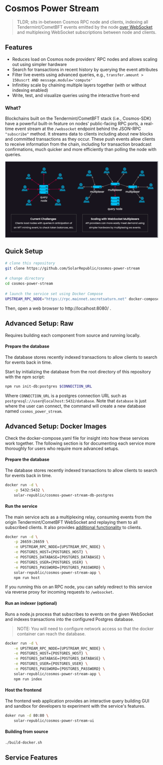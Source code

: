 # Cosmos Power Stream

> TLDR; sits in-between Cosmos RPC node and clients, indexing all Tendermint/CometBFT events emitted by the node [over WebSocket](https://docs.cometbft.com/v0.38/core/subscription) and multiplexing WebSocket subscriptions between node and clients.

## Features
 - Reduces load on Cosmos node providers' RPC nodes and allows scaling out using simpler hardware
 - Search for transactions in recent history by querying the event attributes
 - Filter live events using advanced queries, e.g., `transfer.amount > 150uscrt AND message.module='compute'`
 - Infinitley scale by chaining multiple layers together (with or without indexing enabled)
 - Write, test, and visualize queries using the interactive front-end


### What?

Blockchains built on the Tendermint/CometBFT stack (i.e., Cosmos-SDK) have a powerful built-in feature on nodes' public-facing RPC ports, a real-time event stream at the `/websocket` endpoint behind the JSON-RPC `"subscribe"` method. It streams data to clients including about new blocks and committed transactions as they occur. These push events allow clients to receive information from the chain, including for transaction broadcast confirmations, much quicker and more efficiently than polling the node with queries.

![Advantages of multiplexing](docs/multiplexing.png)


## Quick Setup

```bash
# clone this repository
git clone https://github.com/SolarRepublic/cosmos-power-stream

# change directory
cd cosmos-power-stream

# launch the service set using Docker Compose
UPSTREAM_RPC_NODE="https://rpc.mainnet.secretsaturn.net" docker-compose up
```

Then, open a web browser to http://localhost:8080/ .


## Advanced Setup: Raw

Requires building each component from source and running locally.

#### Prepare the database

The database stores recently indexed transactions to allow clients to search for events back in time.

Start by initializing the database from the root directory of this repository with the npm script:

```bash
npm run init-db:postgres $CONNECTION_URL
```

Where `CONNECTION_URL` is a postgres connection URL such as `postgresql://user@localhost:5432/database`. Note that `database` is just where the user can connect, the command will create a new database named `cosmos_power_stream`.



## Advanced Setup: Docker Images

Check the docker-compose.yaml file for insight into how these services work together. The following section is for documenting each service more thoroughly for users who require more advanced setups.

#### Prepare the database

The database stores recently indexed transactions to allow clients to search for events back in time.

```bash
docker run -d \
	-p 5432:5432 \
	solar-republic/cosmos-power-stream-db-postgres
```


#### Run the service

The main service acts as a multiplexing relay, consuming events from the origin Tendermint/CometBFT WebSocket and replaying them to all subscribed clients. It also provides [additional functionality](#service-features) to clients.

```bash
docker run -d \
	-p 26659:26659 \
	-e UPSTREAM_RPC_NODE={UPSTREAM_RPC_NODE} \
	-e POSTGRES_HOST={POSTGRES_HOST} \
	-e POSTGRES_DATABASE={POSTGRES_DATABASE} \
	-e POSTGRES_USER={POSTGRES_USER} \
	-e POSTGRES_PASSWORD={POSTGRES_PASSWORD} \
	solar-republic/cosmos-power-stream-app \
	npm run host
```

If you running this on an RPC node, you can safely redirect to this service via reverse proxy for incoming requests to `/websocket`.


#### Run an indexer (optional)

Runs a node.js process that subscribes to events on the given WebSocket and indexes transactions into the configured Postgres database.

> NOTE: You will need to configure network access so that the docker container can reach the database.

```bash
docker run -d \
	-e UPSTREAM_RPC_NODE={UPSTREAM_RPC_NODE} \
	-e POSTGRES_HOST={POSTGRES_HOST} \
	-e POSTGRES_DATABASE={POSTGRES_DATABASE} \
	-e POSTGRES_USER={POSTGRES_USER} \
	-e POSTGRES_PASSWORD={POSTGRES_PASSWORD} \
	solar-republic/cosmos-power-stream-app \
	npm run index
```


#### Host the frontend

The frontend web application provides an interactive query building GUI and sandbox for developers to experiment with the service's features.

```bash
doker run -d 80:80 \
	solar-republic/cosmos-power-stream-ui
```


#### Building from source

```bash
./build-docker.sh
```

## Service Features


